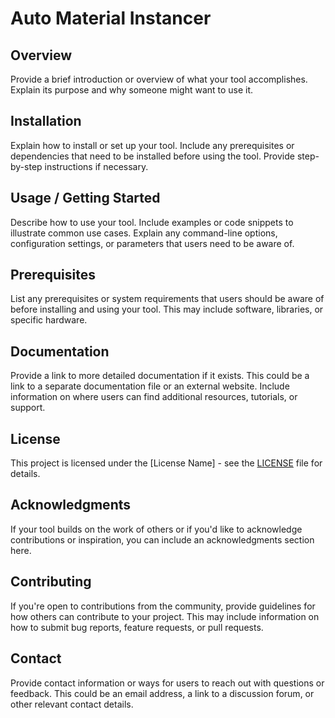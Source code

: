 # Auto Material Instancer

## Overview

Provide a brief introduction or overview of what your tool accomplishes. Explain its purpose and why someone might want to use it.

## Installation

Explain how to install or set up your tool. Include any prerequisites or dependencies that need to be installed before using the tool. Provide step-by-step instructions if necessary.

## Usage / Getting Started

Describe how to use your tool. Include examples or code snippets to illustrate common use cases. Explain any command-line options, configuration settings, or parameters that users need to be aware of.

## Prerequisites

List any prerequisites or system requirements that users should be aware of before installing and using your tool. This may include software, libraries, or specific hardware.

## Documentation

Provide a link to more detailed documentation if it exists. This could be a link to a separate documentation file or an external website. Include information on where users can find additional resources, tutorials, or support.

## License

This project is licensed under the [License Name] - see the [LICENSE](LICENSE) file for details.

## Acknowledgments

If your tool builds on the work of others or if you'd like to acknowledge contributions or inspiration, you can include an acknowledgments section here.

## Contributing

If you're open to contributions from the community, provide guidelines for how others can contribute to your project. This may include information on how to submit bug reports, feature requests, or pull requests.

## Contact

Provide contact information or ways for users to reach out with questions or feedback. This could be an email address, a link to a discussion forum, or other relevant contact details.


